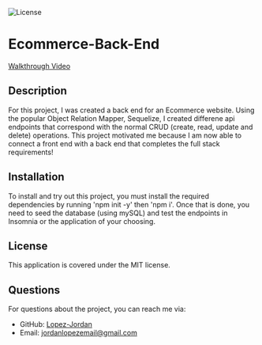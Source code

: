 ![License](https://img.shields.io/badge/license-MIT-brightgreen)

# Ecommerce-Back-End
[Walkthrough Video](https://drive.google.com/file/d/1McrnJwLi_FiBboY21fiPJP1Ar-Qov-kk/view)

## Description
For this project, I was created a back end for an Ecommerce website. Using the popular Object Relation Mapper, Sequelize, I created
differene api endpoints that correspond with the normal CRUD (create, read, update and delete) operations. This project motivated me because I am now able to connect a front end with a back end that completes the full stack requirements!


## Installation

To install and try out this project, you must install the required dependencies by running 'npm init -y' then 'npm i'. Once that is done, you need to seed the database (using mySQL) and test the endpoints in Insomnia or the application of your choosing.

## License
This application is covered under the MIT license.

## Questions
For questions about the project, you can reach me via:
- GitHub: [Lopez-Jordan](https://github.com/Lopez-Jordan)
- Email: jordanlopezemail@gmail.com
